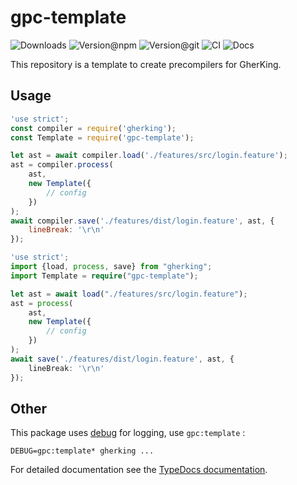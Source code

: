 # gpc-template

![Downloads](https://img.shields.io/npm/dw/gpc-template?style=flat-square) ![Version@npm](https://img.shields.io/npm/v/gpc-template?label=version%40npm&style=flat-square) ![Version@git](https://img.shields.io/github/package-json/v/gherking/gpc-template/master?label=version%40git&style=flat-square) ![CI](https://img.shields.io/github/workflow/status/gherking/gpc-template/CI/master?label=ci&style=flat-square) ![Docs](https://img.shields.io/github/workflow/status/gherking/gpc-template/Docs/master?label=docs&style=flat-square)

This repository is a template to create precompilers for GherKing.

## Usage

```javascript
'use strict';
const compiler = require('gherking');
const Template = require('gpc-template');

let ast = await compiler.load('./features/src/login.feature');
ast = compiler.process(
    ast,
    new Template({
        // config
    })
);
await compiler.save('./features/dist/login.feature', ast, {
    lineBreak: '\r\n'
});
```

```typescript
'use strict';
import {load, process, save} from "gherking";
import Template = require("gpc-template");

let ast = await load("./features/src/login.feature");
ast = process(
    ast,
    new Template({
        // config
    })
);
await save('./features/dist/login.feature', ast, {
    lineBreak: '\r\n'
});
```
## Other

This package uses [debug](https://www.npmjs.com/package/debug) for logging, use `gpc:template` :

```shell
DEBUG=gpc:template* gherking ...
```

For detailed documentation see the [TypeDocs documentation](https://gherking.github.io/gpc-template/).